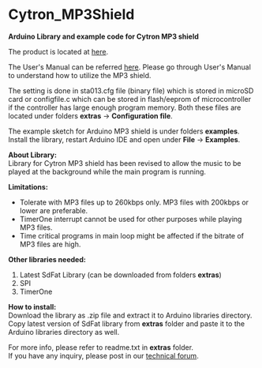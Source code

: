 # Cytron_MP3Shield
<strong>Arduino Library and example code for Cytron MP3 shield</strong>

The product is located at <a href="http://www.cytron.com.my/p-shield-mp3" target="_blank">here</a>.

The User's Manual can be referred  <a href="https://docs.google.com/document/d/1tB7A36YtpR3CYcPzxAEA511pYK5z5L1ypjZsPXZ3ctE/view" target="_blank">here</a>.
Please go through User's Manual to understand how to utilize the MP3 shield.

The setting is done in sta013.cfg file (binary file) which is stored in microSD card or configfile.c which can be stored in flash/eeprom of microcontroller if the controller has large enough program memory. Both these files are located under folders <strong>extras</strong> -> <strong>Configuration file</strong>. 

The example sketch for Arduino MP3 shield is under folders <strong>examples</strong>. Install the library, restart Arduino IDE and open under <strong>File</strong> -> <strong>Examples</strong>.

<strong>About Library:</strong><br/>
Library for Cytron MP3 shield has been revised to allow the music to be played at the background while the main program is running.

<strong>Limitations:</strong><br/>
- Tolerate with MP3 files up to 260kbps only. MP3 files with 200kbps or lower are preferable.<br/>
- TimerOne interrupt cannot be used for other purposes while playing MP3 files.<br/>
- Time critical programs in main loop might be affected if the bitrate of MP3 files are high.<br/>

<strong>Other libraries needed:</strong><br/>
1. Latest SdFat Library (can be downloaded from folders <strong>extras</strong>) <br/>
2. SPI<br/>
3. TimerOne<br/>

<strong>How to install:</strong><br/>
Download the library as .zip file and extract it to Arduino libraries directory. Copy latest version of SdFat library from <strong>extras</strong> folder and paste it to the Arduino libraries directory as well. 

For more info, please refer to readme.txt in <strong>extras</strong> folder.<br/>
If you have any inquiry, please post in our <a href="http://forum.cytron.com.my/" target="_blank">technical forum</a>.

